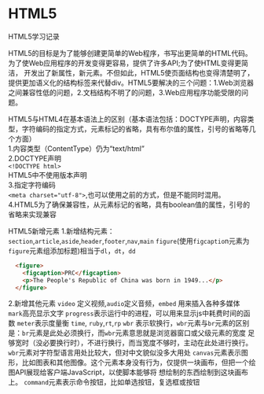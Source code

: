 # HTML5
HTML5学习记录


HTML5的目标是为了能够创建更简单的Web程序，书写出更简单的HTML代码。为了使Web应用程序的开发变得更容易，提供了许多API;为了使HTML变得更简洁，
开发出了新属性，新元素。不但如此，HTML5使页面结构也变得清楚明了，提供更加语义化的结构标签来代替div。HTML5要解决的三个问题：1.Web浏览器之间兼容性低的问题，2.文档结构不明了的问题，3.Web应用程序功能受限的问题。

HTML5与HTML4在基本语法上的区别（基本语法包括：DOCTYPE声明，内容类型，字符编码的指定方式，元素标记的省略，具有布尔值的属性，引号的省略等几个方面）  
1.内容类型（ContentType）仍为“text/html”  
2.DOCTYPE声明  
  `<!DOCTYPE html>`  
  HTML5中不使用版本声明  
3.指定字符编码  
 `<meta charset="utf-8">`,也可以使用之前的方式，但是不能同时混用。  
4.HTML5为了确保兼容性，从元素标记的省略，具有boolean值的属性，引号的省略来实现兼容

HTML5新增元素
1.新增结构元素：
`section`,`article`,`aside`,`header`,`footer`,`nav`,`main`
`figure`(使用`figcaptio`n元素为`figure`元素组添加标题)相当于`dl`，`dt`，`dd`
```html
  <figure>
    <figcaption>PRC</figcaption>
    <p>The People's Republic of China was born in 1949...</p>
  </figure>
```

2.新增其他元素
`video` 定义视频,`audio`定义音频，`embed` 用来插入各种多媒体
`mark`高亮显示文字
`progress`表示运行中的进程，可以用来显示js中耗费时间的函数
`meter`表示度量衡
`time`,
`ruby`,`rt`,`rp`
`wbr` 表示软换行，`wbr`元素与`br`元素的区别是：`br`元素是此处必须换行，而`wbr`元素意思就是浏览器窗口或父级元素的宽度
足够宽时（没必要换行时），不进行换行，而当宽度不够时，主动在此处进行换行。`wbr`元素对字符型语言用处比较大，但对中文貌似没多大用处
`canvas`元素表示图形，比如图表和其他图像。这个元素本身没有行为，仅提供一块画布，但把一个绘图API展现给客户端JavaScript，以使脚本能够将
想绘制的东西绘制到这块画布上。
`command`元素表示命令按钮，比如单选按钮，复选框或按钮





